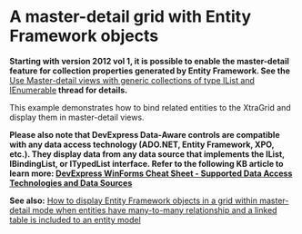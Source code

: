 # A master-detail grid with Entity Framework objects


<p><strong>Start</strong><strong>ing </strong><strong>with </strong><strong>version 2012 vol </strong><strong>1</strong><strong>,</strong><strong> it is possible to enable the master-detail </strong><strong>feature for </strong><strong>collection properties </strong><strong>generated by Entity Framework. </strong><strong>See the </strong><a href="https://www.devexpress.com/Support/Center/p/S136884">Use Master-detail views with generic collections of type IList<T> and IEnumerable</a><strong> thread f</strong><strong>or </strong><strong>details.</strong></p><p>This example demonstrates how to bind related entities to the XtraGrid and display them in master-detail views.</p><p><strong><p> Please also note that DevExpress Data-Aware controls are compatible with any data access technology (ADO.NET, Entity Framework, XPO, etc.). They display data from any data source that implements the IList, IBindingList, or ITypedList interface. Refer to the following KB article to learn more: <a href="https://supportcenter.devexpress.com/internal/ticket/details/T904237">DevExpress WinForms Cheat Sheet - Supported Data Access Technologies and Data Sources </a></p> See also:</strong> <a href="https://www.devexpress.com/Support/Center/p/E2766">How to display Entity Framework objects in a grid within master-detail mode when entities have many-to-many relationship and a linked table is included to an entity model </a></p>

<br/>


